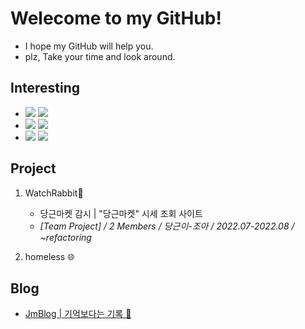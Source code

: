 # Welecome to my GitHub!
- I hope my GitHub will help you.
- plz, Take your time and look around.

## Interesting
- <img src="https://img.shields.io/badge/Python-FFD43B?style=for-the-badge&logo=python&logoColor=blue"> <img src="https://img.shields.io/badge/JavaScript-323330?style=for-the-badge&logo=javascript&logoColor=F7DF1E">
- <img src="https://img.shields.io/badge/Node.js-339933?style=for-the-badge&logo=nodedotjs&logoColor=white"> <img src="https://img.shields.io/badge/Express.js-000000?style=for-the-badge&logo=express&logoColor=white">
- <img src="https://img.shields.io/badge/Amazon_AWS-FF9900?style=for-the-badge&logo=amazonaws&logoColor=white"> <img src="https://img.shields.io/badge/Nginx-009639?style=for-the-badge&logo=nginx&logoColor=white">


## Project
1. WatchRabbit🥕
    - 당근마켓 감시 | "당근마켓" 시세 조회 사이트
    - <I>[Team Project] / 2 Members / 당근이-조아 / 2022.07-2022.08 / ~refactoring </I>
    
2. homeless 🌐
    
## Blog 
- [JmBlog | 기억보다는 기록 📝](https://jm-baek.tistory.com/)
